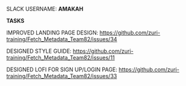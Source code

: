 SLACK USERNAME: **AMAKAH**

**TASKS**

IMPROVED LANDING PAGE DESIGN: https://github.com/zuri-training/Fetch_Metadata_Team82/issues/34

DESIGNED STYLE GUIDE: https://github.com/zuri-training/Fetch_Metadata_Team82/issues/11

DESIGNED LOFI FOR SIGN UP/LOGIN PAGE: https://github.com/zuri-training/Fetch_Metadata_Team82/issues/33
